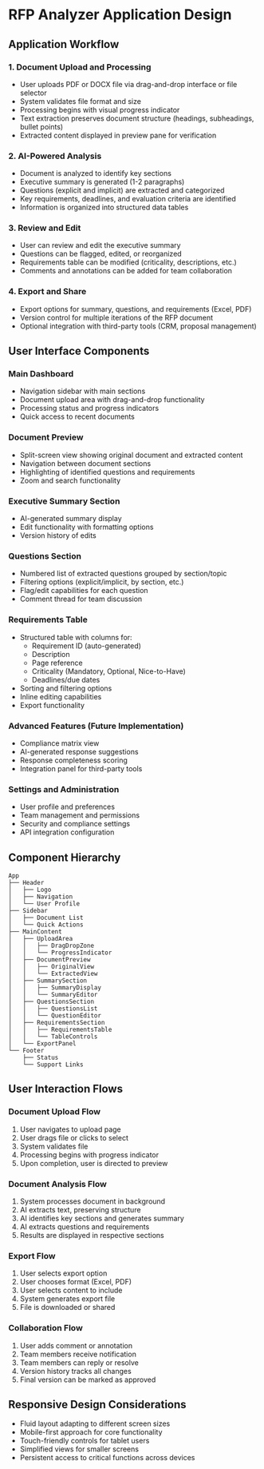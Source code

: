 # RFP Analyzer Application Design

## Application Workflow

### 1. Document Upload and Processing
- User uploads PDF or DOCX file via drag-and-drop interface or file selector
- System validates file format and size
- Processing begins with visual progress indicator
- Text extraction preserves document structure (headings, subheadings, bullet points)
- Extracted content displayed in preview pane for verification

### 2. AI-Powered Analysis
- Document is analyzed to identify key sections
- Executive summary is generated (1-2 paragraphs)
- Questions (explicit and implicit) are extracted and categorized
- Key requirements, deadlines, and evaluation criteria are identified
- Information is organized into structured data tables

### 3. Review and Edit
- User can review and edit the executive summary
- Questions can be flagged, edited, or reorganized
- Requirements table can be modified (criticality, descriptions, etc.)
- Comments and annotations can be added for team collaboration

### 4. Export and Share
- Export options for summary, questions, and requirements (Excel, PDF)
- Version control for multiple iterations of the RFP document
- Optional integration with third-party tools (CRM, proposal management)

## User Interface Components

### Main Dashboard
- Navigation sidebar with main sections
- Document upload area with drag-and-drop functionality
- Processing status and progress indicators
- Quick access to recent documents

### Document Preview
- Split-screen view showing original document and extracted content
- Navigation between document sections
- Highlighting of identified questions and requirements
- Zoom and search functionality

### Executive Summary Section
- AI-generated summary display
- Edit functionality with formatting options
- Version history of edits

### Questions Section
- Numbered list of extracted questions grouped by section/topic
- Filtering options (explicit/implicit, by section, etc.)
- Flag/edit capabilities for each question
- Comment thread for team discussion

### Requirements Table
- Structured table with columns for:
  - Requirement ID (auto-generated)
  - Description
  - Page reference
  - Criticality (Mandatory, Optional, Nice-to-Have)
  - Deadlines/due dates
- Sorting and filtering options
- Inline editing capabilities
- Export functionality

### Advanced Features (Future Implementation)
- Compliance matrix view
- AI-generated response suggestions
- Response completeness scoring
- Integration panel for third-party tools

### Settings and Administration
- User profile and preferences
- Team management and permissions
- Security and compliance settings
- API integration configuration

## Component Hierarchy

```
App
├── Header
│   ├── Logo
│   ├── Navigation
│   └── User Profile
├── Sidebar
│   ├── Document List
│   └── Quick Actions
├── MainContent
│   ├── UploadArea
│   │   ├── DragDropZone
│   │   └── ProgressIndicator
│   ├── DocumentPreview
│   │   ├── OriginalView
│   │   └── ExtractedView
│   ├── SummarySection
│   │   ├── SummaryDisplay
│   │   └── SummaryEditor
│   ├── QuestionsSection
│   │   ├── QuestionsList
│   │   └── QuestionEditor
│   ├── RequirementsSection
│   │   ├── RequirementsTable
│   │   └── TableControls
│   └── ExportPanel
└── Footer
    ├── Status
    └── Support Links
```

## User Interaction Flows

### Document Upload Flow
1. User navigates to upload page
2. User drags file or clicks to select
3. System validates file
4. Processing begins with progress indicator
5. Upon completion, user is directed to preview

### Document Analysis Flow
1. System processes document in background
2. AI extracts text, preserving structure
3. AI identifies key sections and generates summary
4. AI extracts questions and requirements
5. Results are displayed in respective sections

### Export Flow
1. User selects export option
2. User chooses format (Excel, PDF)
3. User selects content to include
4. System generates export file
5. File is downloaded or shared

### Collaboration Flow
1. User adds comment or annotation
2. Team members receive notification
3. Team members can reply or resolve
4. Version history tracks all changes
5. Final version can be marked as approved

## Responsive Design Considerations
- Fluid layout adapting to different screen sizes
- Mobile-first approach for core functionality
- Touch-friendly controls for tablet users
- Simplified views for smaller screens
- Persistent access to critical functions across devices
